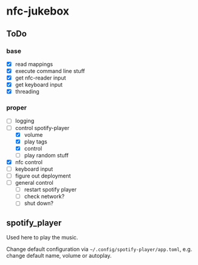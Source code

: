 # nfc-jukebox

## ToDo
### base
- [x] read mappings
- [x] execute command line stuff
- [x] get nfc-reader input
- [x] get keyboard input
- [x] threading

### proper
- [ ] logging
- [ ] control spotify-player
    - [x] volume
    - [x] play tags
    - [x] control
    - [ ] play random stuff
- [x] nfc control
- [ ] keyboard input
- [ ] figure out deployment
- [ ] general control
  - [ ] restart spotify player
  - [ ] check network?
  - [ ] shut down?

## spotify_player

Used here to play the music.

Change default configuration via `~/.config/spotify-player/app.toml`, e.g. change
default name, volume or autoplay.
